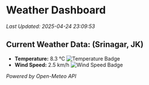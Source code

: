 
# Weather Dashboard

_Last Updated: 2025-04-24 23:09:53_

## Current Weather Data: (Srinagar, JK)
- **Temperature:** 8.3 °C ![Temperature Badge](https://img.shields.io/badge/Temperature-Low%20Temp-blue)
- **Wind Speed:** 2.5 km/h ![Wind Speed Badge](https://img.shields.io/badge/Wind%20Speed-Light%20Wind-blue)

*Powered by Open-Meteo API*
